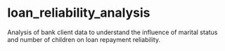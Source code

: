# loan_reliability_analysis
Analysis of bank client data to understand the influence of marital status and number of children on loan repayment reliability.
